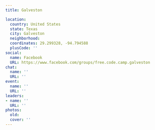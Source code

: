 ```yaml
---
title: Galveston

location:
  country: United States
  state: Texas
  city: Galveston
  neighborhood: 
  coordinates: 29.299328, -94.794588
  plusCode: ''
social:
  name: Facebook
  URL: https://www.facebook.com/groups/free.code.camp.galveston
chat:
  name: ''
  URL: ''
event:
  name: ''
  URL: ''
leaders:
- name: ''
  URL: ''
photos:
  old: 
  cover: ''
---
```

